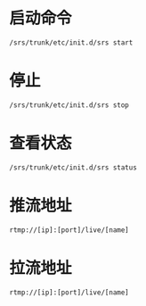 # 启动命令
```shell
/srs/trunk/etc/init.d/srs start
```

# 停止
```shell
/srs/trunk/etc/init.d/srs stop
```

# 查看状态
```shell
/srs/trunk/etc/init.d/srs status
```

# 推流地址
```shell
rtmp://[ip]:[port]/live/[name]
```
# 拉流地址
```shell
rtmp://[ip]:[port]/live/[name]
```
